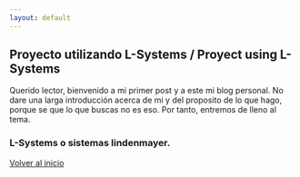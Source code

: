 ```yaml
---
layout: default
---
```


## Proyecto utilizando L-Systems / Proyect using L-Systems

Querido lector, bienvenido a mi primer post y a este mi blog personal. 
No dare una larga introducción acerca de mi y del proposito de lo que 
hago, porque se que lo que buscas no es eso. Por tanto, entremos de lleno 
al tema.

### L-Systems o sistemas lindenmayer.



[Volver al inicio](./)
